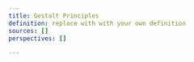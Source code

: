 ```yaml
---
title: Gestalt Principles
definition: replace with with your own definition
sources: []
perspectives: []

---
```

